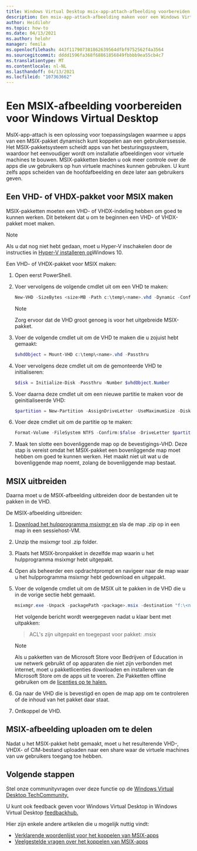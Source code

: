 ```yaml
---
title: Windows Virtual Desktop msix-app-attach-afbeelding voorbereiden - Azure
description: Een msix-app-attach-afbeelding maken voor een Windows Virtual Desktop hostgroep.
author: Heidilohr
ms.topic: how-to
ms.date: 04/13/2021
ms.author: helohr
manager: femila
ms.openlocfilehash: 443f117907381862639564dfbf9752562f4a3564
ms.sourcegitcommit: dddd1596fa368f68861856849fbbbb9ea55cb4c7
ms.translationtype: MT
ms.contentlocale: nl-NL
ms.lasthandoff: 04/13/2021
ms.locfileid: "107363662"
---
```

# <a name="prepare-an-msix-image-for-windows-virtual-desktop"></a>Een MSIX-afbeelding voorbereiden voor Windows Virtual Desktop

MsIX-app-attach is een oplossing voor toepassingslagen waarmee u apps van een MSIX-pakket dynamisch kunt koppelen aan een gebruikerssessie. Het MSIX-pakketsysteem scheidt apps van het besturingssysteem, waardoor het eenvoudiger wordt om installatie afbeeldingen voor virtuele machines te bouwen. MSIX-pakketten bieden u ook meer controle over de apps die uw gebruikers op hun virtuele machines kunnen gebruiken. U kunt zelfs apps scheiden van de hoofdafbeelding en deze later aan gebruikers geven.

## <a name="create-a-vhd-or-vhdx-package-for-msix"></a>Een VHD- of VHDX-pakket voor MSIX maken

MSIX-pakketten moeten een VHD- of VHDX-indeling hebben om goed te kunnen werken. Dit betekent dat u om te beginnen een VHD- of VHDX-pakket moet maken.

>[!NOTE]
>Als u dat nog niet hebt gedaan, moet u Hyper-V inschakelen door de instructies in [Hyper-V installeren op](/virtualization/hyper-v-on-windows/quick-start/enable-hyper-v)Windows 10.

Een VHD- of VHDX-pakket voor MSIX maken:

1. Open eerst PowerShell.
2. Voer vervolgens de volgende cmdlet uit om een VHD te maken:

    ```powershell
    New-VHD -SizeBytes <size>MB -Path c:\temp\<name>.vhd -Dynamic -Confirm:$false
    ```

    >[!NOTE]
    > Zorg ervoor dat de VHD groot genoeg is voor het uitgebreide MSIX-pakket.

3. Voer de volgende cmdlet uit om de VHD te maken die u zojuist hebt gemaakt:

    ```powershell
    $vhdObject = Mount-VHD c:\temp\<name>.vhd -Passthru
    ```

4. Voer vervolgens deze cmdlet uit om de gemonteerde VHD te initialiseren:

    ```powershell
    $disk = Initialize-Disk -Passthru -Number $vhdObject.Number
    ```

5. Voer daarna deze cmdlet uit om een nieuwe partitie te maken voor de geinitialiseerde VHD:

    ```powershell
    $partition = New-Partition -AssignDriveLetter -UseMaximumSize -DiskNumber $disk.Number
    ```

6. Voer deze cmdlet uit om de partitie op te maken:

    ```powershell
    Format-Volume -FileSystem NTFS -Confirm:$false -DriveLetter $partition.DriveLetter -Force
    ```

7. Maak ten slotte een bovenliggende map op de bevestigings-VHD. Deze stap is vereist omdat het MSIX-pakket een bovenliggende map moet hebben om goed te kunnen werken. Het maakt niet uit wat u de bovenliggende map noemt, zolang de bovenliggende map bestaat.

## <a name="expand-msix"></a>MSIX uitbreiden

Daarna moet u de MSIX-afbeelding uitbreiden door de bestanden uit te pakken in de VHD.

De MSIX-afbeelding uitbreiden:

1. [Download het hulpprogramma msixmgr en](https://aka.ms/msixmgr) sla de map .zip op in een map in een sessiehost-VM.

2. Unzip the msixmgr tool .zip folder.

3. Plaats het MSIX-bronpakket in dezelfde map waarin u het hulpprogramma msixmgr hebt uitgepakt.

4. Open als beheerder een opdrachtprompt en navigeer naar de map waar u het hulpprogramma msixmgr hebt gedownload en uitgepakt.

5. Voer de volgende cmdlet uit om de MSIX uit te pakken in de VHD die u in de vorige sectie hebt gemaakt.

    ```powershell
    msixmgr.exe -Unpack -packagePath <package>.msix -destination "f:\<name of folder you created earlier>" -applyacls
    ```

    Het volgende bericht wordt weergegeven nadat u klaar bent met uitpakken:

    > ACL's zijn uitgepakt en toegepast voor pakket: <package name> .msix

    >[!NOTE]
    > Als u pakketten van de Microsoft Store voor Bedrijven of Education in uw netwerk gebruikt of op apparaten die niet zijn verbonden met internet, moet u pakketlicenties downloaden en installeren van de Microsoft Store om de apps uit te voeren. Zie Pakketten offline gebruiken om de [licenties op te halen.](app-attach.md#use-packages-offline)

6. Ga naar de VHD die is bevestigd en open de map app om te controleren of de inhoud van het pakket daar staat.

7. Ontkoppel de VHD.

## <a name="upload-msix-image-to-share"></a>MSIX-afbeelding uploaden om te delen

Nadat u het MSIX-pakket hebt gemaakt, moet u het resulterende VHD-, VHDX- of CIM-bestand uploaden naar een share waar de virtuele machines van uw gebruikers toegang toe hebben.

## <a name="next-steps"></a>Volgende stappen

Stel onze communityvragen over deze functie op de [Windows Virtual Desktop TechCommunity.](https://techcommunity.microsoft.com/t5/Windows-Virtual-Desktop/bd-p/WindowsVirtualDesktop)

U kunt ook feedback geven voor Windows Virtual Desktop in Windows Virtual Desktop [feedbackhub.](https://support.microsoft.com/help/4021566/windows-10-send-feedback-to-microsoft-with-feedback-hub-app)

Hier zijn enkele andere artikelen die u mogelijk nuttig vindt:

- [Verklarende woordenlijst voor het koppelen van MSIX-apps](app-attach-glossary.md)
- [Veelgestelde vragen over het koppelen van MSIX-apps](app-attach-faq.md)